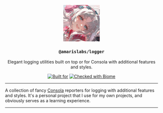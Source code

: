 <div align="center">

<img src=".github/assets/avatar.jpg" align="center" width="120px" height="120px">

<h3><code>@amarislabs/logger</code></h3>
<p>Elegant logging utilities built on top or for Consola with additional features and styles.<p>

[![Built for](https://img.shields.io/badge/Built_for-Bun-fbf0df?style=flat&logo=bun)](https://bun.sh/)
[![Checked with Biome](https://img.shields.io/badge/Checked_with-Biome-60a5fa?style=flat&logo=biome)](https://biomejs.dev)

</div>

---

A collection of fancy [Consola](https://github.com/unjs/consola) reporters for logging with additional features and styles. It's a personal project that I use for my own projects, and obviously serves as a learning experience.

---

